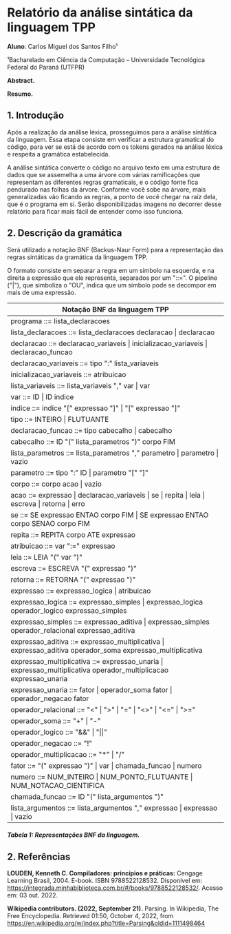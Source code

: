 # Relatório da análise sintática da linguagem TPP
**Aluno**: Carlos Miguel dos Santos Filho¹

¹Bacharelado em Ciência da Computação – Universidade Tecnológica Federal do Paraná (UTFPR)

**Abstract.**

**Resumo.**

## 1. Introdução
Após a realização da análise léxica, prosseguimos para a análise sintática da linguagem. Essa etapa consiste em verificar a estrutura gramatical do código, para ver se está de acordo com os tokens gerados na análise léxica e respeita a gramática estabelecida.

A análise sintática converte o código no arquivo texto em uma estrutura de dados que se assemelha a uma árvore com várias ramificações que representam as diferentes regras gramaticais, e o código fonte fica pendurado nas folhas da árvore. Conforme você sobe na árvore, mais generalizadas vão ficando as regras, a ponto de você chegar na raíz dela, que é o programa em si. Serão disponibilizadas imagens no decorrer desse relatório para ficar mais fácil de entender como isso funciona.

## 2. Descrição da gramática

Será utilizado a notação BNF (Backus-Naur Form) para a representação das regras sintáticas da gramática da linguagem TPP.

O formato consiste em separar a regra em um símbolo na esquerda, e na direita a expressão que ele representa, separados por um "::=". O pipeline ("\|"), que simboliza o "OU", indica que um símbolo pode se decompor em mais de uma expressão.

| Notação BNF da linguagem TPP |
| ------------- |
| programa ::= lista_declaracoes |
| lista_declaracoes ::= lista_declaracoes declaracao \| declaracao |
| declaracao ::= declaracao_variaveis \| inicializacao_variaveis \| declaracao_funcao |
| declaracao_variaveis ::= tipo ":" lista_variaveis |
| inicializacao_variaveis ::= atribuicao |
| lista_variaveis ::= lista_variaveis "," var \| var |
| var ::= ID \| ID indice |
| indice ::= indice "[" expressao "]" \| "[" expressao "]" |
| tipo ::= INTEIRO \| FLUTUANTE |
| declaracao_funcao ::= tipo cabecalho \| cabecalho |
| cabecalho ::= ID "(" lista_parametros ")" corpo FIM |
| lista_parametros ::= lista_parametros "," parametro \| parametro \| vazio |
| parametro ::= tipo ":" ID \| parametro "[" "]" |
| corpo ::= corpo acao \| vazio |
| acao ::= expressao \| declaracao_variaveis \| se \| repita \| leia \| escreva \| retorna \| erro |
| se ::= SE expressao ENTAO corpo FIM \| SE expressao ENTAO corpo SENAO corpo FIM |
| repita ::= REPITA corpo ATE expressao |
| atribuicao ::= var ":=" expressao |
| leia ::= LEIA "(" var ")" |
| escreva ::= ESCREVA "(" expressao ")" |
| retorna ::= RETORNA "(" expressao ")" |
| expressao ::= expressao_logica \| atribuicao |
| expressao_logica ::= expressao_simples \| expressao_logica operador_logico expressao_simples |
| expressao_simples ::= expressao_aditiva \| expressao_simples operador_relacional expressao_aditiva |
| expressao_aditiva ::= expressao_multiplicativa \| expressao_aditiva operador_soma expressao_multiplicativa |
| expressao_multiplicativa ::= expressao_unaria \| expressao_multiplicativa operador_multiplicacao expressao_unaria |
| expressao_unaria ::= fator \| operador_soma fator \| operador_negacao fator |
| operador_relacional ::= "<" \| ">" \| "=" \| "<>" \| "<=" \| ">=" |
| operador_soma ::= "+" \| "-" |
| operador_logico ::= "&&" \| "\|\|" |
| operador_negacao ::= "!" |
| operador_multiplicacao ::= "\*" \| "/" |
| fator ::= "(" expressao ")" \| var \| chamada_funcao \| numero |
| numero ::= NUM_INTEIRO \| NUM_PONTO_FLUTUANTE \| NUM_NOTACAO_CIENTIFICA |
| chamada_funcao ::= ID "(" lista_argumentos ")" |
| lista_argumentos ::= lista_argumentos "," expressao \| expressao \| vazio |

##### Tabela 1: Representações BNF da linguagem.

## 2. Referências
**LOUDEN, Kenneth C. Compiladores: princípios e práticas:** Cengage Learning Brasil, 2004. E-book. ISBN 9788522128532. Disponível em: https://integrada.minhabiblioteca.com.br/#/books/9788522128532/. Acesso em: 03 out. 2022.

**Wikipedia contributors. (2022, September 21).** Parsing. In Wikipedia, The Free Encyclopedia. Retrieved 01:50, October 4, 2022, from https://en.wikipedia.org/w/index.php?title=Parsing&oldid=1111498464

